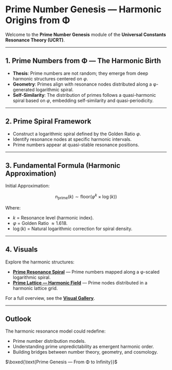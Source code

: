 # Prime Number Genesis — Harmonic Origins from Φ

Welcome to the **Prime Number Genesis** module of the **Universal Constants Resonance Theory (UCRT)**.

---

## 1. Prime Numbers from Φ — The Harmonic Birth

* **Thesis**: Prime numbers are not random; they emerge from deep harmonic structures centered on $\varphi$.
* **Geometry**: Primes align with resonance nodes distributed along a φ-generated logarithmic spiral.
* **Self-Similarity**: The distribution of primes follows a quasi-harmonic spiral based on $\varphi$, embedding self-similarity and quasi-periodicity.

---

## 2. Prime Spiral Framework

* Construct a logarithmic spiral defined by the Golden Ratio $\varphi$.
* Identify resonance nodes at specific harmonic intervals.
* Prime numbers appear at quasi-stable resonance positions.

---

## 3. Fundamental Formula (Harmonic Approximation)

Initial Approximation:

$$
n_{\text{prime}}(k) \sim \text{floor} \left( \varphi^k \times \log(k) \right)
$$

Where:

* $k$ = Resonance level (harmonic index).
* $\varphi$ = Golden Ratio $\approx 1.618$.
* $\log(k)$ = Natural logarithmic correction for spiral density.

---

## 4. Visuals

Explore the harmonic structures:

* **[Prime Resonance Spiral](visuals/prime_spiral.png)** — Prime numbers mapped along a φ-scaled logarithmic spiral.
* **[Prime Lattice — Harmonic Field](visuals/prime_lattice.png)** — Prime nodes distributed in a harmonic lattice grid.

For a full overview, see the **[Visual Gallery](visual_gallery.md)**.

---

## Outlook

The harmonic resonance model could redefine:

* Prime number distribution models.
* Understanding prime unpredictability as emergent harmonic order.
* Building bridges between number theory, geometry, and cosmology.

$\boxed{\text{Prime Genesis — From Φ to Infinity}}$

